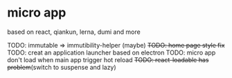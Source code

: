 # micro app

based on react, qiankun, lerna, dumi and more

TODO: immutable => immutibility-helper (maybe)
~~TODO: home page style fix~~
TODO: creat an application launcher based on electron
TODO: micro app don't load when main app trigger hot reload
~~TODO: react-loadable has problem~~(switch to suspense and lazy)
